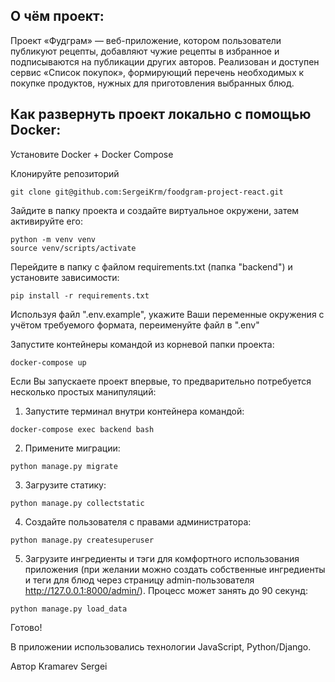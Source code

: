 
## О чём проект:
Проект «Фудграм» — веб-приложение, котором пользователи публикуют рецепты, добавляют чужие рецепты в избранное и подписываются на публикации других авторов. Реализован и доступен сервис «Список покупок», формирующий перечень необходимых к покупке продуктов, нужных для приготовления выбранных блюд.


## Как развернуть проект локально с помощью Docker:

Установите Docker + Docker Compose

Клонируйте репозиторий
```
git clone git@github.com:SergeiKrm/foodgram-project-react.git
```
Зайдите в папку проекта и создайте виртуальное окружени, затем активируйте его:
```
python -m venv venv
source venv/scripts/activate
```
Перейдите в папку с файлом requirements.txt (папка "backend") и установите зависимости:
```
pip install -r requirements.txt
```

Используя файл ".env.example", укажите Ваши переменные окружения c учётом требуемого формата, переименуйте файл в ".env"

Запустите контейнеры командой из корневой папки проекта:
```
docker-compose up
```

Если Вы запускаете проект впервые, то предварительно потребуется несколько простых манипуляций:

1. Запустите терминал внутри контейнера командой:
```
docker-compose exec backend bash
```
2. Примените миграции:
```
python manage.py migrate
```
3. Загрузите статику:
```
python manage.py collectstatic
```
4. Создайте пользователя с правами администратора:
```
python manage.py createsuperuser
```
5. Загрузите ингредиенты и тэги для комфортного использования приложения (при желании можно создать собственные ингредиенты и теги для блюд через страницу admin-пользователя http://127.0.0.1:8000/admin/). Процесс может занять до 90 секунд:
```
python manage.py load_data
```
Готово!



В приложении использовались технологии JavaScript, Python/Django.

Автор Kramarev Sergei
